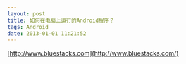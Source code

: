 ```yaml
---
layout: post
title: 如何在电脑上运行的Android程序？
tags: Android
date: 2013-01-01 11:21:52
---
```


[http://www.bluestacks.com](http://www.bluestacks.com/)
